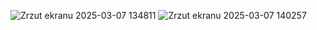 ![Zrzut ekranu 2025-03-07 134811](https://github.com/user-attachments/assets/39504328-bb9b-401d-966b-9ac9c599131f)
![Zrzut ekranu 2025-03-07 140257](https://github.com/user-attachments/assets/3609a8c6-40bc-4e4c-85fb-fe9e90448c64)
